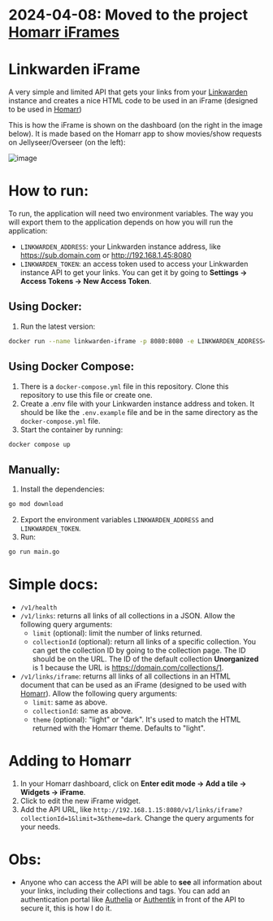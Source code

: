 # 2024-04-08: Moved to the project [Homarr iFrames](https://github.com/diogovalentte/homarr-iframes)

# Linkwarden iFrame

A very simple and limited API that gets your links from your [Linkwarden](https://github.com/linkwarden/linkwarden) instance and creates a nice HTML code to be used in an iFrame (designed to be used in [Homarr](https://github.com/ajnart/homarr))

This is how the iFrame is shown on the dashboard (on the right in the image below). It is made based on the Homarr app to show movies/show requests on Jellyseer/Overseer (on the left):

![image](https://github.com/diogovalentte/linkwarden-iframe/assets/49578155/90cddcc1-7fca-4ea2-9f0e-6418209ddb80)

# How to run:
To run, the application will need two environment variables. The way you will export them to the application depends on how you will run the application:
- `LINKWARDEN_ADDRESS`: your Linkwarden instance address, like https://sub.domain.com or http://192.168.1.45:8080
- `LINKWARDEN_TOKEN`: an access token used to access your Linkwarden instance API to get your links. You can get it by going to **Settings -> Access Tokens -> New Access Token**.

## Using Docker:

1. Run the latest version:

```sh
docker run --name linkwarden-iframe -p 8080:8080 -e LINKWARDEN_ADDRESS=https://sub.domain.com -e LINKWARDEN_TOKEN=linkwarden-token ghcr.io/diogovalentte/linkwarden-iframe:latest
```

## Using Docker Compose:

1. There is a `docker-compose.yml` file in this repository. Clone this repository to use this file or create one.
2. Create a .env file with your Linkwarden instance address and token. It should be like the `.env.example` file and be in the same directory as the `docker-compose.yml` file.
3. Start the container by running:
```sh
docker compose up
```

## Manually:

1. Install the dependencies:
```sh
go mod download
```
2. Export the environment variables `LINKWARDEN_ADDRESS` and `LINKWARDEN_TOKEN`.
3. Run:
```sh
go run main.go
```

# Simple docs:
- `/v1/health`
- `/v1/links`: returns all links of all collections in a JSON. Allow the following query arguments:
  - `limit` (optional): limit the number of links returned.
  - `collectionId` (optional): return all links of a specific collection. You can get the collection ID by going to the collection page. The ID should be on the URL. The ID of the default collection **Unorganized** is 1 because the URL is https://domain.com/collections/1.
- `/v1/links/iframe`: returns all links of all collections in an HTML document that can be used as an iFrame (designed to be used with [Homarr](https://github.com/ajnart/homarr)). Allow the following query arguments:
  - `limit`: same as above.
  - `collectionId`: same as above.
  - `theme` (optional): "light" or "dark". It's used to match the HTML returned with the Homarr theme. Defaults to "light".

# Adding to Homarr
1. In your Homarr dashboard, click on **Enter edit mode -> Add a tile -> Widgets -> iFrame**.
2. Click to edit the new iFrame widget.
3. Add the API URL, like `http://192.168.1.15:8080/v1/links/iframe?collectionId=1&limit=3&theme=dark`. Change the query arguments for your needs.

# Obs:
- Anyone who can access the API will be able to **see** all information about your links, including their collections and tags. You can add an authentication portal like [Authelia](https://github.com/authelia/authelia) or [Authentik](https://github.com/goauthentik/authentik) in front of the API to secure it, this is how I do it.
